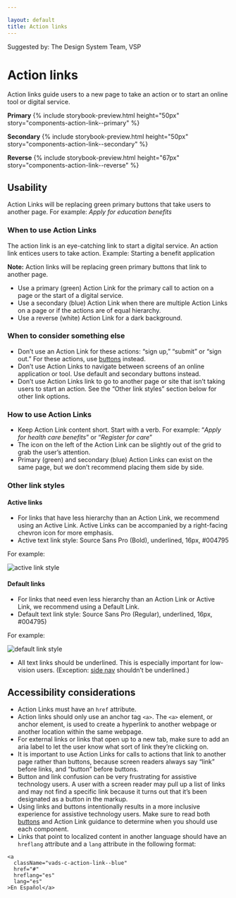 ```yaml
---

layout: default
title: Action links 
---
```


Suggested by: The Design System Team, VSP


# Action links
Action links guide users to a new page to take an action or to start an online tool or digital service. 

**Primary**
{% include storybook-preview.html height="50px" story="components-action-link--primary" %}

**Secondary**
{% include storybook-preview.html height="50px" story="components-action-link--secondary" %}

**Reverse**
{% include storybook-preview.html height="67px" story="components-action-link--reverse" %}

## Usability 
Action Links will be replacing green primary buttons that take users to another page. For example: *Apply for education benefits* 

### When to use Action Links
The action link is an  eye-catching link to start a digital service. An action link entices users to take action. Example: Starting a benefit application 

**Note:** Action links will be replacing green primary buttons that link to another page.

- Use a primary (green) Action Link for the primary call to action on a page or the start of a digital service. 
- Use a secondary (blue) Action Link when there are multiple Action Links on a page or if the actions are of equal hierarchy. 
- Use a reverse (white) Action Link for a dark background.

### When to consider something else
- Don’t use an Action Link for these actions: “sign up,” “submit” or “sign out.” For these actions, use [buttons](https://design.va.gov/components/buttons) instead. 
- Don’t use Action Links to navigate between screens of an online application or tool. Use default and secondary buttons instead.
- Don’t use Action Links link to go to another page or site that isn’t taking users to start an action. See the “Other link styles” section below for other link options. 

### How to use Action Links
- Keep Action Link content short. Start with a verb. For example: “*Apply for health care benefits*” or “*Register for care*”
- The icon on the left of the Action Link can be slightly out of the grid to grab the user’s attention.
- Primary (green) and secondary (blue) Action Links can exist on the same page, but we don’t recommend placing them side by side. 

### Other link styles
#### Active links 
- For links that have less hierarchy than an Action Link, we recommend using an Active Link. Active Links can be accompanied by a right-facing chevron icon for more emphasis. 
- Active text link style: Source Sans Pro (Bold),  underlined, 16px, #004795

For example:

![active link style]({{site.baseurl}}/images/active-link-style-big.png) 

#### Default links 
- For links that need even less hierarchy than an Action Link or Active Link, we recommend using a Default Link.
- Default text link style: Source Sans Pro (Regular),  underlined, 16px, #004795)

For example:

![default link style]({{site.baseurl}}/images/default-link-style-big.png) 
- All text links should be underlined. This is especially important for low-vision users. (Exception: [side nav](https://design.va.gov/components/sidenav) shouldn’t be underlined.)

## Accessibility considerations
- Action Links must have an `href` attribute. 
- Action links should only use an anchor tag `<a>`. The `<a>` element, or anchor element, is used to create a hyperlink to another webpage or another location within the same webpage. 
- For external links or links that open up to a new tab, make sure to add an aria label to let the user know what sort of link they’re clicking on.
- It is important to use Action Links for calls to actions that link to another page rather than buttons, because screen readers always say “link” before links, and “button” before buttons. 
- Button and link confusion can be very frustrating for assistive technology users. A user with a screen reader may pull up a list of links and may not find a specific link because it turns out that it’s been designated as a button in the markup.
- Using links and buttons intentionally results in a more inclusive experience for assistive technology users. Make sure to read both [buttons](https://design.va.gov/components/buttons) and Action Link guidance to determine when you should use each component.
- Links that point to localized content in another language should have an `hreflang` attribute and a `lang` attribute in the following format:

```
<a
  className="vads-c-action-link--blue"  
  href="#"
  hreflang="es"
  lang="es"
>En Español</a>
```
